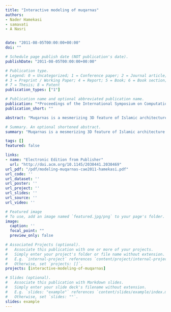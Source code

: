 ```yaml
---
title: "Interactive modeling of muqarnas"
authors:
- Nader Hamekasi
- samavati
- A Nasri


date: "2011-08-05T00:00:00+00:00"
doi: ""

# Schedule page publish date (NOT publication's date).
publishDate: "2011-08-05T00:00:00+00:00"

# Publication type.
# Legend: 0 = Uncategorized; 1 = Conference paper; 2 = Journal article;
# 3 = Preprint / Working Paper; 4 = Report; 5 = Book; 6 = Book section;
# 7 = Thesis; 8 = Patent
publication_types: ["1"]

# Publication name and optional abbreviated publication name.
publication: "*Proceedings of the International Symposium on Computational Aesthetics in Graphics, Visualization, and Imaging (ACM)*"
publication_short: ""

abstract: "Muqarnas is a mesmerizing 3D feature of Islamic architecture that exhibit intricate geometry. Such designs are composed of several basic structures combined in successive layers, producing complicated 3D surfaces. In this paper we propose a new approach for interactive modelling of muqarnas based on their layered structure. As a guidance for the modeling workflow, floor plans are used. We also discuss how to edit the resulting models and how to automatically generate new forms."

# Summary. An optional shortened abstract.
summary: "Muqarnas is a mesmerizing 3D feature of Islamic architecture that exhibit intricate geometry. Such designs are composed of several basic structures combined in successive layers, producing complicated 3D surfaces. In this paper we propose a new approach for interactive modelling of muqarnas based on their layered structure. As a guidance for the modeling workflow, floor plans are used. We also discuss how to edit the resulting models and how to automatically generate new forms...."

tags: []
featured: false

links:
- name: "Electronic Edition from Publisher"
  url: "http://doi.acm.org/10.1145/2030441.2030469"
url_pdf: "/pdf/modeling-muqarnas-cae2011-hamekasi.pdf"
url_code: ''
url_dataset: ''
url_poster: ''
url_project: ''
url_slides: ''
url_source: ''
url_video: ''

# Featured image
# To use, add an image named `featured.jpg/png` to your page's folder. 
image:
  caption: ''
  focal_point: ""
  preview_only: false

# Associated Projects (optional).
#   Associate this publication with one or more of your projects.
#   Simply enter your project's folder or file name without extension.
#   E.g. `internal-project` references `content/project/internal-project/index.md`.
#   Otherwise, set `projects: []`.
projects: [interactive-modeling-of-muqarnas]

# Slides (optional).
#   Associate this publication with Markdown slides.
#   Simply enter your slide deck's filename without extension.
#   E.g. `slides: "example"` references `content/slides/example/index.md`.
#   Otherwise, set `slides: ""`.
slides: example
---
```


